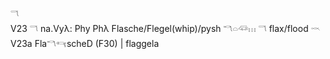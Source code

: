 𓎕  
V23 𓎕 na.Vyλ: Phy Phλ Flasche/Flegel(whip)/pysh 𓎔𓏏𓆛𓏥 𓎕 flax/flood 𓎖 V23a  Fla𓎔𓄞scheD (F30) | flaggela  